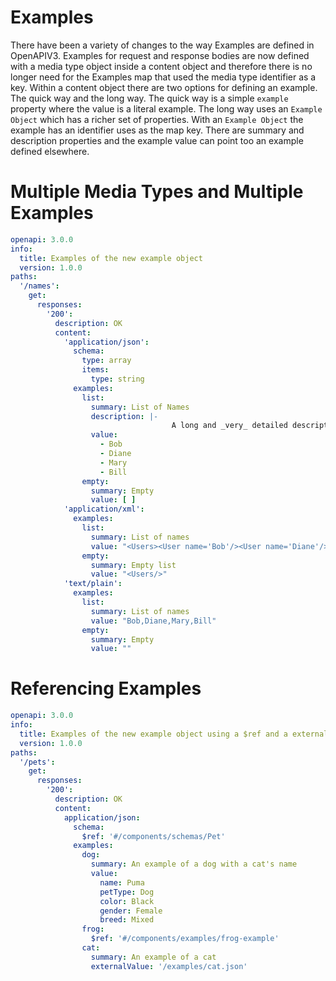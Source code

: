 # Examples
There have been a variety of changes to the way Examples are defined in OpenAPIV3.  Examples for request and response bodies are now defined with a media type object inside a content object and therefore there is no longer need for the Examples map that used the media type identifier as a key. 
Within a content object there are two options for defining an example. The quick way and the long way.  The quick way is a simple `example` property where the value is a literal example.  The long way uses an `Example Object` which has a richer set of properties.  With an `Example Object` the example has an identifier uses as the map key.  There are summary and description properties and the example value can point too an example defined elsewhere.

# Multiple Media Types and Multiple Examples

```yaml
openapi: 3.0.0
info:
  title: Examples of the new example object
  version: 1.0.0
paths:
  '/names':
    get:
      responses:
        '200':
          description: OK
          content:
            'application/json': 
              schema:
                type: array
                items:
                  type: string
              examples:
                list:
                  summary: List of Names
                  description: |- 
                                    A long and _very_ detailed description of this representation that includes rich text.
                  value:
                    - Bob
                    - Diane
                    - Mary
                    - Bill
                empty:
                  summary: Empty
                  value: [ ]
            'application/xml': 
              examples:
                list:
                  summary: List of names
                  value: "<Users><User name='Bob'/><User name='Diane'/><User name='Mary'/><User name='Bill'/></Users>"
                empty:
                  summary: Empty list
                  value: "<Users/>"
            'text/plain':
              examples:
                list:
                  summary: List of names
                  value: "Bob,Diane,Mary,Bill"
                empty:
                  summary: Empty
                  value: ""
```

# Referencing Examples

```yaml
openapi: 3.0.0
info:
  title: Examples of the new example object using a $ref and a external link
  version: 1.0.0
paths:
  '/pets':
    get:
      responses:
        '200':
          description: OK
          content:
            application/json: 
              schema:
                $ref: '#/components/schemas/Pet'
              examples:
                dog:
                  summary: An example of a dog with a cat's name
                  value:
                    name: Puma
                    petType: Dog
                    color: Black
                    gender: Female
                    breed: Mixed
                frog:
                  $ref: '#/components/examples/frog-example'
                cat:
                  summary: An example of a cat
                  externalValue: '/examples/cat.json'
```
